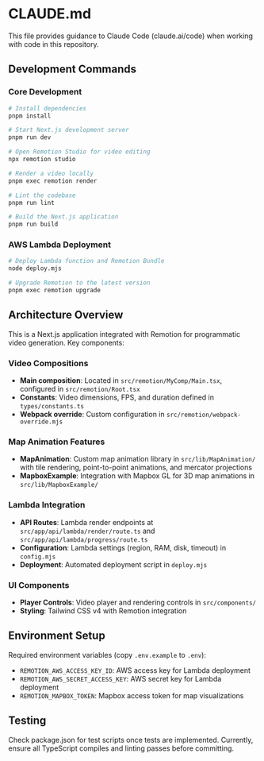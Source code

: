 # CLAUDE.md

This file provides guidance to Claude Code (claude.ai/code) when working with code in this repository.

## Development Commands

### Core Development
```bash
# Install dependencies
pnpm install

# Start Next.js development server
pnpm run dev

# Open Remotion Studio for video editing
npx remotion studio

# Render a video locally
pnpm exec remotion render

# Lint the codebase
pnpm run lint

# Build the Next.js application
pnpm run build
```

### AWS Lambda Deployment
```bash
# Deploy Lambda function and Remotion Bundle
node deploy.mjs

# Upgrade Remotion to the latest version
pnpm exec remotion upgrade
```

## Architecture Overview

This is a Next.js application integrated with Remotion for programmatic video generation. Key components:

### Video Compositions
- **Main composition**: Located in `src/remotion/MyComp/Main.tsx`, configured in `src/remotion/Root.tsx`
- **Constants**: Video dimensions, FPS, and duration defined in `types/constants.ts`
- **Webpack override**: Custom configuration in `src/remotion/webpack-override.mjs`

### Map Animation Features
- **MapAnimation**: Custom map animation library in `src/lib/MapAnimation/` with tile rendering, point-to-point animations, and mercator projections
- **MapboxExample**: Integration with Mapbox GL for 3D map animations in `src/lib/MapboxExample/`

### Lambda Integration
- **API Routes**: Lambda render endpoints at `src/app/api/lambda/render/route.ts` and `src/app/api/lambda/progress/route.ts`
- **Configuration**: Lambda settings (region, RAM, disk, timeout) in `config.mjs`
- **Deployment**: Automated deployment script in `deploy.mjs`

### UI Components
- **Player Controls**: Video player and rendering controls in `src/components/`
- **Styling**: Tailwind CSS v4 with Remotion integration

## Environment Setup

Required environment variables (copy `.env.example` to `.env`):
- `REMOTION_AWS_ACCESS_KEY_ID`: AWS access key for Lambda deployment
- `REMOTION_AWS_SECRET_ACCESS_KEY`: AWS secret key for Lambda deployment
- `REMOTION_MAPBOX_TOKEN`: Mapbox access token for map visualizations

## Testing

Check package.json for test scripts once tests are implemented. Currently, ensure all TypeScript compiles and linting passes before committing.